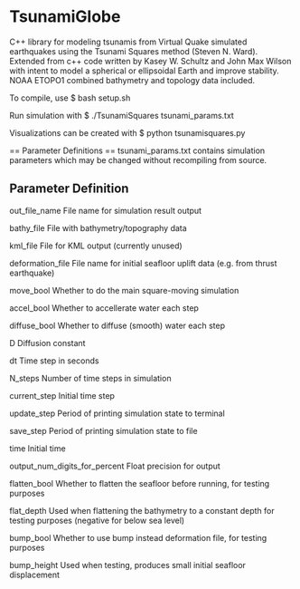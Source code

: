 # TsunamiGlobe
C++ library for modeling tsunamis from Virtual Quake simulated earthquakes using the Tsunami Squares method (Steven N. Ward).  Extended from c++ code written by Kasey W. Schultz and John Max Wilson with intent to model a spherical or ellipsoidal Earth and improve stability.  NOAA ETOPO1 combined bathymetry and topology data included.
 

To compile, use
$ bash setup.sh

Run simulation with
$ ./TsunamiSquares tsunami_params.txt

Visualizations can be created with
$ python tsunamisquares.py


== Parameter Definitions ==
tsunami_params.txt contains simulation parameters which may be changed without recompiling from source.

Parameter						Definition
--------------------------------------------------
out\_file\_name 					File name for simulation result output

bathy_file 						File with bathymetry/topography data

kml_file 						File for KML output (currently unused)

deformation_file 				File name for initial seafloor uplift data (e.g. from thrust earthquake)

move_bool						Whether to do the main square-moving simulation

accel_bool						Whether to accellerate water each step

diffuse_bool					Whether to diffuse (smooth) water each step

D 								Diffusion constant

dt								Time step in seconds

N_steps 						Number of time steps in simulation

current_step 					Initial time step

update_step 					Period of printing simulation state to terminal

save_step 						Period of printing simulation state to file

time 							Initial time

output\_num\_digits\_for\_percent 	Float precision for output

flatten_bool					Whether to flatten the seafloor before running, for testing purposes

flat_depth 						Used when flattening the bathymetry to a constant depth for testing purposes (negative for below sea level)

bump_bool						Whether to use bump instead deformation file, for testing purposes

bump_height 					Used when testing, produces small initial seafloor displacement

